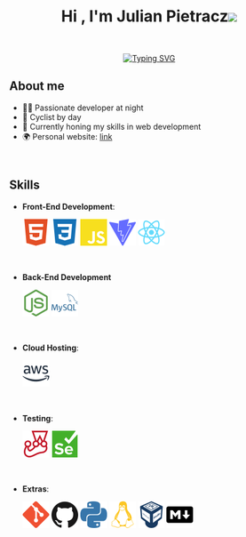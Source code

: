 <h1 align="center"><b>Hi , I'm Julian Pietracz</b><img src="https://media.giphy.com/media/hvRJCLFzcasrR4ia7z/giphy.gif" width="35"></h1>

<br>

<p align="center">
<a href="https://git.io/typing-svg"><img src="https://readme-typing-svg.demolab.com?font=Fira+Code&pause=1000&width=435&lines=The+greatest+masters+are+those;who+never+stop+being+students." alt="Typing SVG" /></a>
</p>


## <b>About me</b>

- 👨‍💻 Passionate developer at night
- 🚴 Cyclist by day
- 🌱 Currently honing my skills in web development
- 🌍 Personal website: [link](https://www.icegif.com/wp-content/uploads/2023/01/icegif-162.gif)

<br>

## <b> Skills</b>

<p align="center">
    
- **Front-End Development**:

  <img src="html.svg" alt="">
  <img src="css.svg" alt="">
  <img src="javascript.svg" alt="">
  <img src="vite.svg" alt="">
  <img src="react.svg" alt="">

<br>

- **Back-End Development**

  <img src="node.svg" alt="">
  <img src="mysql.svg" alt="">

<br>

- **Cloud Hosting**:

  <img src="aws.svg" alt="">

<br>

- **Testing**:

  <img src="jest.svg" alt="">
  <img src="selenium.svg" alt="">

<br>

- **Extras**:

  <img src="git.svg" alt="">
  <img src="github.svg" alt="">
  <img src="python.svg" alt="">
  <img src="linux.svg" alt="">
  <img src="virtualbox.svg" alt="">
  <img src="markdown.svg" alt="">

</p>

